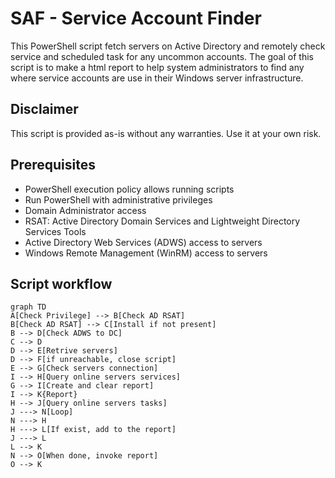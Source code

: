# SAF - Service Account Finder

This PowerShell script fetch servers on Active Directory and remotely check service and scheduled task for any uncommon accounts. The goal of this script is to make a html report to help system administrators to find any  where service accounts are use in their Windows server infrastructure.

## Disclaimer 
This script is provided as-is without any warranties. Use it at your own risk.

## Prerequisites
- PowerShell execution policy allows running scripts
- Run PowerShell with administrative privileges
- Domain Administrator access
- RSAT: Active Directory Domain Services and Lightweight Directory Services Tools
- Active Directory Web Services (ADWS) access to servers
- Windows Remote Management (WinRM) access to servers

## Script workflow

```mermaid
graph TD
A[Check Privilege] --> B[Check AD RSAT]
B[Check AD RSAT] --> C[Install if not present]
B --> D[Check ADWS to DC]
C --> D
D --> E[Retrive servers]
D --> F[if unreachable, close script]
E --> G[Check servers connection]
I --> H[Query online servers services]
G --> I[Create and clear report]
I --> K{Report}
H --> J[Query online servers tasks]
J ---> N[Loop]
N ---> H
H ---> L[If exist, add to the report]
J ---> L
L --> K
N --> O[When done, invoke report]
O --> K
```